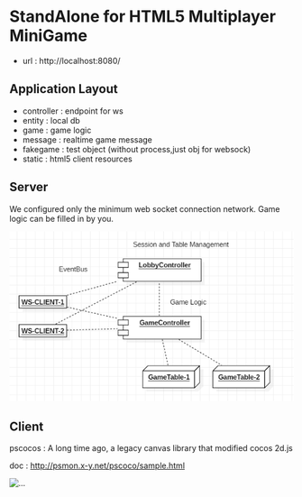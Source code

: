 # StandAlone for HTML5 Multiplayer MiniGame

- url : http://localhost:8080/

## Application Layout
- controller : endpoint for ws
- entity : local db
- game : game logic
- message : realtime game message
- fakegame : test object (without process,just obj for websock)
- static : html5 client resources

## Server

We configured only the minimum web socket connection network. Game logic can be filled in by you.

![...](doc/ws-server.png)

## Client

pscocos : A long time ago, a legacy canvas library that modified cocos 2d.js

doc : http://psmon.x-y.net/pscoco/sample.html

![...](doc/canvas.gif)